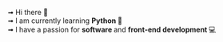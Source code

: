 ➟ Hi there 👋 <br>
➟ I am currently learning <b> Python </b> 🌱 <br>
➟ I have a passion for <b> software </b> and <b> front-end development </b> 💻 <br>
